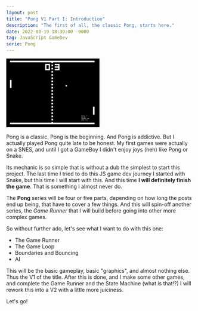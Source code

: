 ```yaml
---
layout: post
title: "Pong V1 Part I: Introduction"
description: "The first of all, the classic Pong, starts here."
date: 2022-08-19 18:30:00 -0000
tag: JavaScript GameDev
serie: Pong
---
```

![Pong](../images/pong1.png) 

Pong is a classic. Pong is the beginning. And Pong is addictive. But I actually played Pong quite late to be honest. My first games were actually on a SNES, and until I got a GameBoy I didn't enjoy joys (heh) like Pong or Snake.

Its mechanic is so simple that is without a dub the simplest to start this project. The last time I tried to do this JS game dev journey I started with Snake, but this time I will start with this. And this time **I will definitely finish the game**. That is something I almost never do.

The **Pong** series will be four or five parts, depending on how long the posts end up being, that have to cover a few things. And this will spin-off another series, the _Game Runner_ that I will build before going into other more complex games.

So without further ado, let's see what I want to do with this one:

* The Game Runner
* The Game Loop
* Boundaries and Bouncing
* AI

This will be the basic gameplay, basic "graphics", and almost nothing else. Thus the V1 of the title. After this is done, and I make some other games, and complete the Game Runner and the State Machine (what is that!?) I will rework this into a V2 with a little more juiciness.

Let's go!
